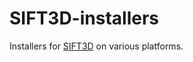 # SIFT3D-installers
Installers for [SIFT3D](https://github.com/bbrister/SIFT3D) on various platforms.

